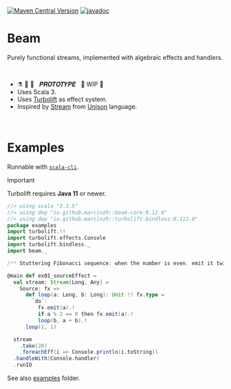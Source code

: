 [![Maven Central Version](https://img.shields.io/maven-central/v/io.github.marcinzh/beam-core_3)](https://mvnrepository.com/artifact/io.github.marcinzh/beam-core) [![javadoc](https://javadoc.io/badge2/io.github.marcinzh/beam-core_3/javadoc.svg)](https://javadoc.io/doc/io.github.marcinzh/beam-core_3)

# Beam

Purely functional streams, implemented with algebraic effects and handlers.


&nbsp;

- ⚗️ 🔬 🧪 &nbsp; 𝑷𝑹𝑶𝑻𝑶𝑻𝒀𝑷𝑬 &nbsp;   🚧 WIP 🚧
- Uses Scala 3.
- Uses [Turbolift](https://marcinzh.github.io/turbolift/) as effect system.
- Inspired by [Stream](https://share.unison-lang.org/@unison/base/code/releases/3.34.0/latest/types/data/Stream) from [Unison](https://www.unison-lang.org/) language.

&nbsp;

# Examples

Runnable with [`scala-cli`](https://scala-cli.virtuslab.org/).

> [!IMPORTANT]
> Turbolift requires **Java 11** or newer.

```scala
//> using scala "3.3.5"
//> using dep "io.github.marcinzh::beam-core:0.12.0"
//> using dep "io.github.marcinzh::turbolift-bindless:0.112.0"
package examples
import turbolift.!!
import turbolift.effects.Console
import turbolift.bindless._
import beam._

/** Stuttering Fibonacci sequence: when the number is even, emit it twice. */

@main def ex01_sourceEffect =
  val stream: Stream[Long, Any] =
    Source: fx =>
      def loop(a: Long, b: Long): Unit !! fx.type =
        `do`:
          fx.emit(a).!
          if a % 2 == 0 then fx.emit(a).!
          loop(b, a + b).!
      loop(1, 1)

  stream
    .take(20)
    .foreachEff(i => Console.println(i.toString))
  .handleWith(Console.handler)
  .runIO
```

See also [examples](modules/examples/src/main/scala/examples/) folder.
